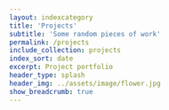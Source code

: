 ```yaml
---
layout: indexcategory
title: 'Projects'
subtitle: 'Some random pieces of work'
permalink: /projects
include_collection: projects
index_sort: date
excerpt: Project portfolio
header_type: splash
header_img: ../assets/image/flower.jpg
show_breadcrumb: true
---
```

